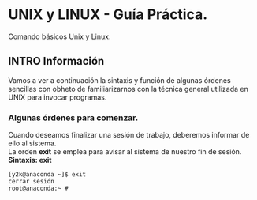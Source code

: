 # UNIX y LINUX - Guía Práctica.

Comando básicos Unix y Linux.

## INTRO Información

<p>Vamos a ver a continuación la sintaxis y función de algunas órdenes sencillas con obheto de familiarizarnos con la técnica general utilizada en UNIX para invocar programas.</p>


### Algunas órdenes para comenzar.

<p>Cuando deseamos finalizar una sesión de trabajo, deberemos informar de ello al sistema. <br/>La orden <strong>exit</strong> se emplea para avisar al sistema de nuestro fin de sesión.<br/>
<strong>Sintaxis: exit</strong></p>

```
[y2k@anaconda ~]$ exit
cerrar sesión
root@anaconda:~ #
```

